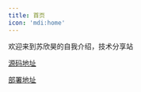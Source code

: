 ```yaml
---
title: 首页
icon: 'mdi:home'
---
```


欢迎来到苏欣昊的自我介绍，技术分享站

[源码地址](https://github.com/sxh705/sxh705.github.io)

[部署地址](https://sxh705.github.io/)